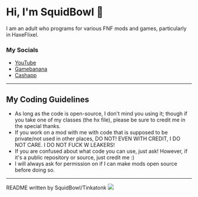 # Hi, I'm SquidBowl 👋
I am an adult who programs for various FNF mods and games, particularly in HaxeFlixel.
### My Socials
* [YouTube](https://www.youtube.com/channel/UCcmSo3U6ob1C04bPz2wSNtQ)
* [Gamebanana](https://gamebanana.com/members/2041479)
* [Cashapp](https://cash.app/$stinkatonk)
_____________________________________
## My Coding Guidelines
* As long as the code is open-source, I don't mind you using it; though if you take one of my classes (the hx file), please be sure to credit me in the special thanks. 
* If you work on a mod with me with code that is supposed to be private/not used in other places, DO NOT! EVEN WITH CREDIT, I DO NOT CARE. I DO NOT FUCK W LEAKERS! 
* If you are confused about what code you can use, just ask! However, if it's a public repository or source, just credit me :)
* I will always ask for permission on if I can make mods open source before doing so.
_____________________________________
README written by SquidBowl/Tinkatonk
![](https://media.discordapp.net/attachments/1147544158203035810/1198430619366072400/727487379.jpg?ex=65c81afd&is=65b5a5fd&hm=efe99f742d9d8b1846bf8b878b8f89a47b0bac14ec85e5047224587c057fc676&=&format=webp&width=526&height=701)
